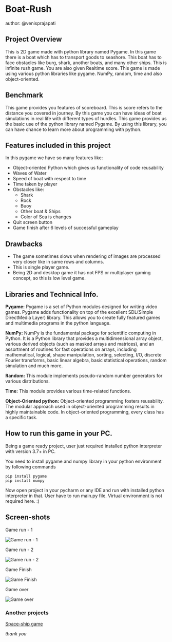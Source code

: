# Boat-Rush

author: @venisprajapati

## Project Overview

This is 2D game made with python library named Pygame. In this game there is a boat which has to transport goods to seashore. This boat has to face obstacles like burg, shark, another boats, and many other ships. This is infinite rush game. You are also given Realtime score.
This game is made using various python libraries like pygame. NumPy, random, time and also object-oriented. 

## Benchmark

This game provides you features of scoreboard. This is score refers to the distance you covered in journey. By this game you can have ideas of boat simulations in real life with different types of hurdles. This game provides us the basic use of the python library named Pygame. By using this library, you can have chance to learn more about programming with python.

## Features included in this project

In this pygame we have so many features like:
* Object-oriented Python which gives us functionality of code reusability
* Waves of Water
* Speed of boat with respect to time
* Time taken by player
* Obstacles like:
    - Shark
    - Rock
    - Buoy
    - Other boat & Ships
    - Color of Sea is changes 
* Quit screen button
* Game finish after 6 levels of successful gameplay

## Drawbacks

* The game sometimes slows when rendering of images are processed very closer like in same rows and columns.
* This is single player game.
* Being 2D and desktop game it has not FPS or multiplayer gaming concept, so this is low level game.


## Libraries and Technical Info.

**Pygame:** Pygame is a set of Python modules designed for writing video games. Pygame adds functionality on top of the excellent SDL(Simple DirectMedia Layer) library. This allows you to create fully featured games and multimedia programs in the python language.

**NumPy:** NumPy is the fundamental package for scientific computing in Python. It is a Python library that provides a multidimensional array object, various derived objects (such as masked arrays and matrices), and an assortment of routines for fast operations on arrays, including mathematical, logical, shape manipulation, sorting, selecting, I/O, discrete Fourier transforms, basic linear algebra, basic statistical operations, random simulation and much more.

**Random:** This module implements pseudo-random number generators for various distributions.

**Time:** This module provides various time-related functions.

**Object-Oriented python:** Object-oriented programming fosters reusability. The modular approach used in object-oriented programming results in highly maintainable code. In object-oriented programming, every class has a specific task.


## How to run this game in your PC.

Being a game ready project, user just required installed python interpreter with version 3.7+ in PC.

You need to install pygame and numpy library in your python environment by following commands 
```
pip install pygame
pip install numpy
```
Now open project in your pycharm or any IDE and run with installed python interpreter in that.
User have to run main.py file.
Virtual environment is not required here. :)

## Screen-shots

Game run - 1

   ![Game run - 1](https://github.com/venisprajapati/Boat-Rush/blob/master/Screen-shots/game-1.PNG?raw=true)

Game run - 2

   ![Game run - 2](https://github.com/venisprajapati/Boat-Rush/blob/master/Screen-shots/game-2.png?raw=true)

Game Finish

   ![Game Finish](https://github.com/venisprajapati/Boat-Rush/blob/master/Screen-shots/finish_game-1.PNG?raw=true)
    
Game over

   ![Game over](https://github.com/venisprajapati/Boat-Rush/blob/master/Screen-shots/game-over-2.PNG?raw=true)

### Another projects

<a href = "https://github.com/venisprajapati/space-ship" > Space-ship game </a>

*thank you*